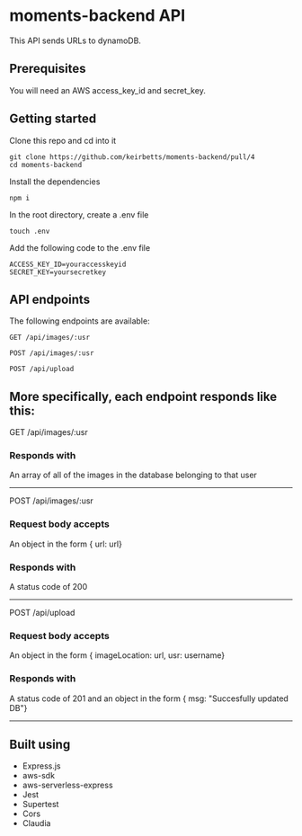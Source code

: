 # moments-backend API

This API sends URLs to dynamoDB.

## Prerequisites

You will need an AWS access_key_id and secret_key.

## Getting started

Clone this repo and cd into it

```
git clone https://github.com/keirbetts/moments-backend/pull/4
cd moments-backend
```

Install the dependencies

```
npm i
```

In the root directory, create a .env file

```
touch .env
```

Add the following code to the .env file

```
ACCESS_KEY_ID=youraccesskeyid
SECRET_KEY=yoursecretkey
```

## API endpoints

The following endpoints are available:

```
GET /api/images/:usr

POST /api/images/:usr

POST /api/upload

```

## More specifically, each endpoint responds like this:

GET /api/images/:usr

### Responds with

An array of all of the images in the database belonging to that user

---

POST /api/images/:usr

### Request body accepts

An object in the form { url: url}

### Responds with

A status code of 200

---

POST /api/upload

### Request body accepts

An object in the form { imageLocation: url, usr: username}

### Responds with

A status code of 201 and an object in the form { msg: "Succesfully updated DB"}

---

## Built using

- Express.js
- aws-sdk
- aws-serverless-express
- Jest
- Supertest
- Cors
- Claudia
